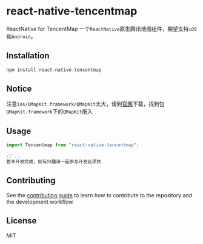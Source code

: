 # react-native-tencentmap

ReactNative for TencentMap 一个`ReactNative`原生腾讯地图组件，期望支持`iOS`和`Android`。

## Installation

```sh
npm install react-native-tencentmap
```
## Notice

注意`ios/QMapKit.framework/QMapKit`太大，请到[官网](https://lbs.qq.com/mobile/iOSMapSDK/mapDownload/download3D)下载，找到包`QMapKit.framework`下的`QMapKit`拖入
## Usage

```js
import Tencentmap from "react-native-tencentmap";

// ...
暂未开发完成，如有兴趣请一起参与开发此项目
```

## Contributing

See the [contributing guide](CONTRIBUTING.md) to learn how to contribute to the repository and the development workflow.

## License

MIT

